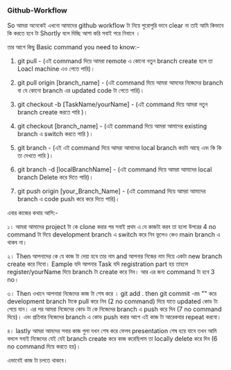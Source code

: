 ### Github-Workflow

So আমরা অনেকেই এখনো আমাদের github workflow টা নিয়ে পুরোপুরি ভাবে clear না তাই
আমি কিভাবে কি করতে হবে টা Shortly বলে দিচ্ছি আশা করি সবাই পরে নিবানে ।

তার আগে কিছু Basic command you need to know:-

1. git pull - (এই command দিয়ে আমরা remote এ কোনো নতুন branch create হলে তা Loacl machine এও পেতে পারি)।

2. git pull origin [branch_name] - (এই command দিয়ে আমরা আমদের নিজেদের branch  বা যে কোনো branch এর updated code টা পেতে পারি)।

3. git checkout -b [TaskName/yourName] - (এই command দিয়ে আমরা নতুন branch create করতে পারি )।

4. git checkout [branch_name] - (এই command দিয়ে আমরা আমাদের existing branch এ switch করতে পারি )।
 
5. git branch - (এই এই command দিয়ে আমরা আমাদের local branch কয়টা আছে  এবং কি কি তা দেখতে পারি )।

6. git branch -d [localBranchName] - (এই command দিয়ে আমরা আমাদের local branch Delete করে দিতে পারি)।

7. git push origin [your_Branch_Name] - (এই command দিয়ে আমরা আমাদের  branch এ code push করে  করে দিতে পারি)।


এবার কাজের কথায় আসি:-


১। আমরা আমাদের project টা কে clone করার পর সবাই  প্রথম এ যে কাজটা করব তা হলো উপরের 4 no
command টা দিয়ে development branch এ switch করে নিব ভুলেও কেও main branch এ থাকব না।

২। Then আপনাদের কে যে কাজ টা দেয়া হবে তার নাম and আপনার নিজের নাম দিয়ে একটা new branch create করে নিবো। Eample 
যদি আপনার Task যদি registration part হয় তাহলে register/yourName দিয়ে branch টা create করে নিব। আর এর জন্য command
টা হবে 3 no। 

৩। Then ওখানে আপনারা নিজেদের কাজ টা শেষ করে ।  git add . then git commit -m "" করে 
development branch টাকে pull করে নিব (2 no command) দিয়ে যাতে  updated কোড টা পেয়ে যান। এর পর আমরা নিজেদের কোড টা কে নিজেদের branch এ push করে দিব (7 no command দিয়ে)। এবং প্রতিবার নিজেদের branch এ কোড push করার আগে এই কাজ টা আরেকবার repeat করবো।

৪। lastly আমরা আমদের সবার কাজ গুলা যখন শেষ করে ফেলব presentation শেষ হয়ে যাবে তখন আমি বললে সবাই নিজেদের  যেই যেই branch create করে কাজ করেছিলাম তা locally delete করে দিব (6 no command দিয়ে করতে হয়)।

এভাবেই কাজ টা চলতে থাকবে। 

